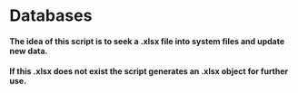 # Databases

#### The idea of this script is to seek a .xlsx file into system files and update new data.
#### If this .xlsx does not exist the script generates an .xlsx object for further use.
